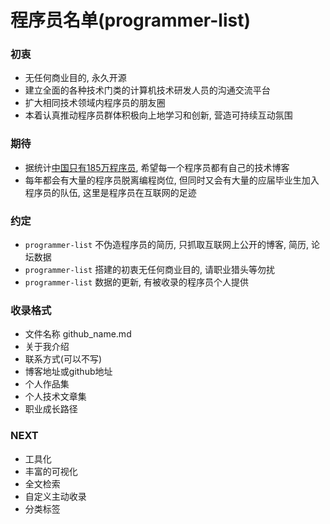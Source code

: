 # 程序员名单(programmer-list)

### 初衷

* 无任何商业目的, 永久开源
* 建立全面的各种技术门类的计算机技术研发人员的沟通交流平台
* 扩大相同技术领域内程序员的朋友圈
* 本着认真推动程序员群体积极向上地学习和创新, 营造可持续互动氛围


### 期待

* 据统计[中国只有185万程序员](https://www.zhihu.com/question/20308781), 希望每一个程序员都有自己的技术博客
* 每年都会有大量的程序员脱离编程岗位, 但同时又会有大量的应届毕业生加入程序员的队伍, 这里是程序员在互联网的足迹

### 约定

* `programmer-list` 不伪造程序员的简历, 只抓取互联网上公开的博客, 简历, 论坛数据
* `programmer-list` 搭建的初衷无任何商业目的, 请职业猎头等勿扰
* `programmer-list` 数据的更新, 有被收录的程序员个人提供

### 收录格式

* 文件名称 github_name.md
* 关于我介绍
* 联系方式(可以不写)
* 博客地址或github地址
* 个人作品集
* 个人技术文章集
* 职业成长路径

### NEXT

* 工具化
* 丰富的可视化
* 全文检索
* 自定义主动收录
* 分类标签